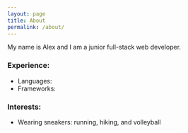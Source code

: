 ```yaml
---
layout: page
title: About
permalink: /about/
---
```


My name is Alex and I am a junior full-stack web developer.

<h3>Experience:</h3>

<ul>
  <li>Languages:</li>
  <li>Frameworks:</li>
</ul>

<h3>Interests:</h3>

<ul>
  <li>Wearing sneakers: running, hiking, and volleyball</li>
</ul>
